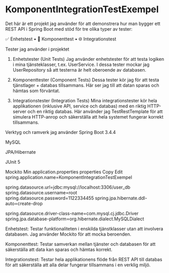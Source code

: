 # KomponentIntegrationTestExempel

Det här är ett projekt jag använder för att demonstrera hur man bygger ett REST API i Spring Boot med stöd för tre olika typer av tester:

✅ Enhetstest • 🔗 Komponenttest • 🌐 Integrationstest


Tester jag använder i projektet
1. Enhetstester (Unit Tests)
Jag använder enhetstester för att testa logiken i mina tjänsteklasser, t.ex. UserService. I dessa tester mockar jag UserRepository så att testerna är helt oberoende av databasen.

2. Komponenttester (Component Tests)
Dessa tester kör jag för att testa tjänstlager + databas tillsammans. Här ser jag till att datan sparas och hämtas som förväntat.

3. Integrationstester (Integration Tests)
Mina integrationstester kör hela applikationen (inklusive API, service och databas) med en riktig HTTP-server och en riktig databas. Här använder jag TestRestTemplate för att simulera HTTP-anrop och säkerställa att hela systemet fungerar korrekt tillsammans.

Verktyg och ramverk jag använder
Spring Boot 3.4.4

MySQL

JPA/Hibernate

JUnit 5

Mockito
 Min application.properties
properties
Copy
Edit
spring.application.name=KomponentIntegrationTestExempel

spring.datasource.url=jdbc:mysql://localhost:3306/user_db
spring.datasource.username=root
spring.datasource.password=1122334455
spring.jpa.hibernate.ddl-auto=create-drop

spring.datasource.driver-class-name=com.mysql.cj.jdbc.Driver
spring.jpa.database-platform=org.hibernate.dialect.MySQLDialect

Enhetstest: Testar funktionaliteten i enskilda tjänstklasser utan att involvera databasen. Jag använder Mockito för att mocka beroenden.

Komponenttest: Testar samverkan mellan tjänster och databasen för att säkerställa att data kan sparas och hämtas korrekt.

Integrationstest: Testar hela applikationens flöde från REST API till databas för att säkerställa att alla delar fungerar tillsammans i en verklig miljö.

